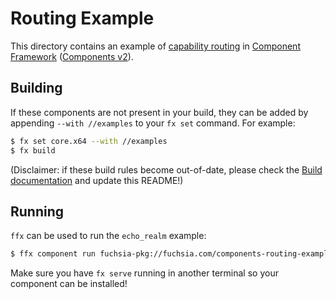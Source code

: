 # Routing Example

This directory contains an example of [capability
routing](docs/concepts/components/component_manifests#capability-routing) in [Component
Framework](docs/concepts/components/introduction.md)
([Components v2](docs/glossary.md#components-v2)).

## Building

If these components are not present in your build, they can be added by
appending `--with //examples` to your `fx set` command. For example:

```bash
$ fx set core.x64 --with //examples
$ fx build
```

(Disclaimer: if these build rules become out-of-date, please check the
[Build documentation](docs/development/workflows) and update this README!)

## Running

`ffx` can be used to run the `echo_realm` example:

```bash
$ ffx component run fuchsia-pkg://fuchsia.com/components-routing-example#meta/echo_realm.cm
```

Make sure you have `fx serve` running in another terminal so your component can
be installed!
